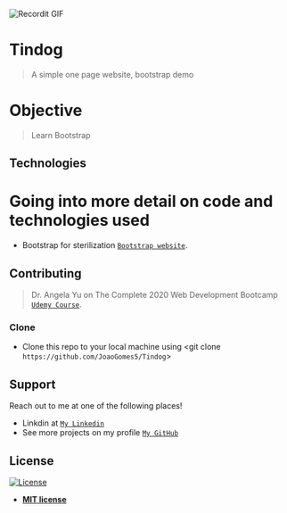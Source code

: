 ![Recordit GIF](https://recordit.co/1Ff8ssCEmD.gif)

# Tindog

> A simple one page website, bootstrap demo

# Objective

>Learn Bootstrap

## Technologies
# Going into more detail on code and technologies used

- Bootstrap for sterilization <a href="https://getbootstrap.com/" target="_blank">`Bootstrap website`</a>.


## Contributing

> Dr. Angela Yu on The Complete 2020 Web Development Bootcamp <a href="https://www.udemy.com/course/the-complete-web-development-bootcamp/" target="_blank">`Udemy Course`</a>.

### Clone

- Clone this repo to your local machine using <git clone `https://github.com/JoaoGomes5/Tindog`>

## Support

Reach out to me at one of the following places!

- Linkdin at <a href="https://www.linkedin.com/in/jo%C3%A3o-gomes-b732541a4/" target="_blank">`My Linkedin`</a>
- See more projects on my profile <a href="https://github.com/JoaoGomes5" target="_blank">`My GitHub`</a>


## License

[![License](http://img.shields.io/:license-mit-blue.svg?style=flat-square)](http://badges.mit-license.org)

- **[MIT license](http://opensource.org/licenses/mit-license.php)**


